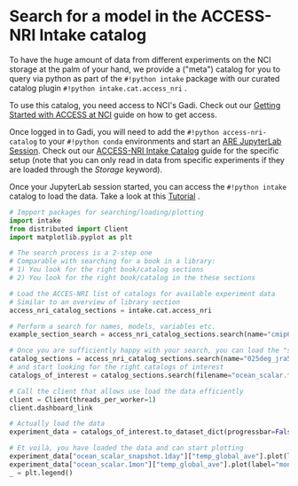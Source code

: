 # Search for a model in the ACCESS-NRI Intake catalog

To have the huge amount of data from different experiments on the NCI storage at the palm of your hand, we provide a ("meta") catalog for you to query via python as part of the `#!python intake` package with our curated catalog plugin `#!python intake.cat.access_nri` .

To use this catalog, you need access to NCI's Gadi. Check out our [Getting Started with ACCESS at NCI](../model_evaluation_getting_started/first_steps.md)   guide on how to get access.

Once logged in to Gadi, you will need to add the `#!python access-nri-catalog` to your `#!python conda` environments and start an [ARE JupyterLab Session](https://are.nci.org.au/pun/sys/dashboard). Check out our [ACCESS-NRI Intake Catalog](https://github.com/ACCESS-NRI/access-nri-intake-catalog/blob/main/docs/getting_started/index.rst) guide  for the specific setup (note that you can only read in data from specific experiments if they are loaded through the *Storage* keyword).

Once your JupyterLab session started, you can access the `#!python intake` catalog to load the data. Take a look at this [Tutorial](https://github.com/ACCESS-NRI/access-nri-intake-catalog/blob/main/docs/how_tos/example_usage.ipynb) .

``` py
# Impport packages for searching/loading/plotting
import intake
from distributed import Client
import matplotlib.pyplot as plt

# The search process is a 2-step one
# Comparable with searching for a book in a library:
# 1) You look for the right book/catalog sections
# 2) You look for the right book/catalog in the these sections

# Load the ACCES-NRI list of catalogs for available experiment data
# Similar to an overview of library section
access_nri_catalog_sections = intake.cat.access_nri

# Perform a search for names, models, variables etc.
example_section_search = access_nri_catalog_sections.search(name="cmip6_oi10")

# Once you are sufficiently happy with your search, you can load the "section"
catalog_sections = access_nri_catalog_sections.search(name="025deg_jra55_iaf_omip2_cycle1").to_source()
# and start looking for the right catalogs of interest
catalogs_of_interest = catalog_sections.search(filename="ocean_scalar.*")

# Call the client that allows use load the data efficiently
client = Client(threads_per_worker=1)
client.dashboard_link

# Actually load the data
experiment_data = catalogs_of_interest.to_dataset_dict(progressbar=False)

# Et voilà, you have loaded the data and can start plotting
experiment_data["ocean_scalar_snapshot.1day"]["temp_global_ave"].plot(label="daily")
experiment_data["ocean_scalar.1mon"]["temp_global_ave"].plot(label="monthly")
_ = plt.legend()
```